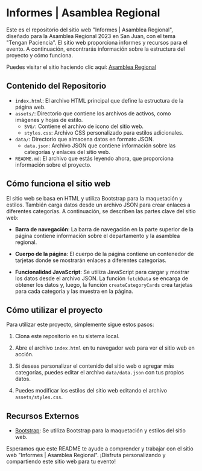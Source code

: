 # Informes | Asamblea Regional

Este es el repositorio del sitio web "Informes | Asamblea Regional", diseñado para la Asamblea Regional 2023 en San Juan, con el tema "Tengan Paciencia". El sitio web proporciona informes y recursos para el evento. A continuación, encontrarás información sobre la estructura del proyecto y cómo funciona.

Puedes visitar el sitio haciendo clic aquí: [Asamblea Regional](https://guillosgit.github.io/AsambleaRegional/index.html)


## Contenido del Repositorio

- `index.html`: El archivo HTML principal que define la estructura de la página web.
- `assets/`: Directorio que contiene los archivos de activos, como imágenes y hojas de estilo.
  - `SVG/`: Contiene el archivo de icono del sitio web.
  - `styles.css`: Archivo CSS personalizado para estilos adicionales.
- `data/`: Directorio que almacena datos en formato JSON.
  - `data.json`: Archivo JSON que contiene información sobre las categorías y enlaces del sitio web.
- `README.md`: El archivo que estás leyendo ahora, que proporciona información sobre el proyecto.

## Cómo funciona el sitio web

El sitio web se basa en HTML y utiliza Bootstrap para la maquetación y estilos. También carga datos desde un archivo JSON para crear enlaces a diferentes categorías. A continuación, se describen las partes clave del sitio web:

- **Barra de navegación**: La barra de navegación en la parte superior de la página contiene información sobre el departamento y la asamblea regional.

- **Cuerpo de la página**: El cuerpo de la página contiene un contenedor de tarjetas donde se mostrarán enlaces a diferentes categorías.

- **Funcionalidad JavaScript**: Se utiliza JavaScript para cargar y mostrar los datos desde el archivo JSON. La función `fetchData` se encarga de obtener los datos y, luego, la función `createCategoryCards` crea tarjetas para cada categoría y las muestra en la página.

## Cómo utilizar el proyecto

Para utilizar este proyecto, simplemente sigue estos pasos:

1. Clona este repositorio en tu sistema local.

2. Abre el archivo `index.html` en tu navegador web para ver el sitio web en acción.

3. Si deseas personalizar el contenido del sitio web o agregar más categorías, puedes editar el archivo `data/data.json` con tus propios datos.

4. Puedes modificar los estilos del sitio web editando el archivo `assets/styles.css`.

## Recursos Externos

- [Bootstrap](https://getbootstrap.com/docs/5.2): Se utiliza Bootstrap para la maquetación y estilos del sitio web.

Esperamos que este README te ayude a comprender y trabajar con el sitio web "Informes | Asamblea Regional". ¡Disfruta personalizando y compartiendo este sitio web para tu evento!
